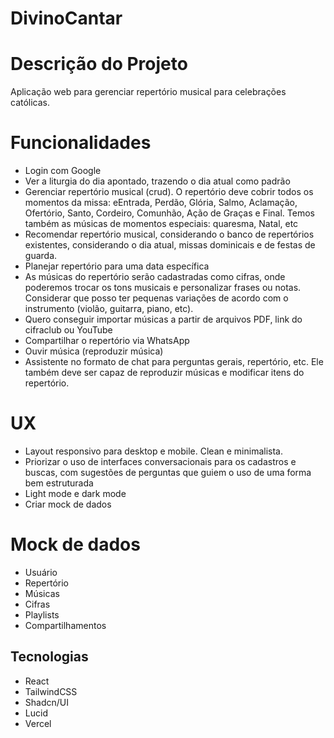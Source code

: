# DivinoCantar

# Descrição do Projeto
Aplicação web para gerenciar repertório musical para celebrações católicas.


# Funcionalidades
- Login com Google
- Ver a liturgia do dia apontado, trazendo o dia atual como padrão 
- Gerenciar repertório musical (crud). O repertório deve cobrir todos os momentos da missa: eEntrada, Perdão, Glória, Salmo, Aclamação, Ofertório, Santo, Cordeiro, Comunhão, Ação de Graças e Final. Temos também as músicas de momentos especiais: quaresma, Natal, etc
- Recomendar repertório musical, considerando o banco de repertórios existentes, considerando o dia atual, missas dominicais e de festas de guarda.
- Planejar repertório para uma data específica 
- As músicas do repertório serão cadastradas como cifras, onde poderemos trocar os tons musicais e personalizar frases ou notas. Considerar que posso ter pequenas variações de acordo com o instrumento (violão, guitarra, piano, etc).
- Quero conseguir importar músicas a partir de arquivos PDF, link do cifraclub ou YouTube 
- Compartilhar o repertório via WhatsApp 
- Ouvir música (reproduzir música)
- Assistente no formato de chat para perguntas gerais, repertório, etc. Ele também deve ser capaz de reproduzir músicas e modificar itens do repertório.

# UX
- Layout responsivo para desktop e mobile. Clean     e minimalista.
- Priorizar o uso de interfaces conversacionais para os cadastros e buscas, com sugestões de perguntas que guiem o uso de uma forma bem estruturada 
- Light mode e dark mode 
- Criar mock de dados 

# Mock de dados
- Usuário
- Repertório
- Músicas
- Cifras
- Playlists
- Compartilhamentos

## Tecnologias
- React
- TailwindCSS
- Shadcn/UI
- Lucid
- Vercel